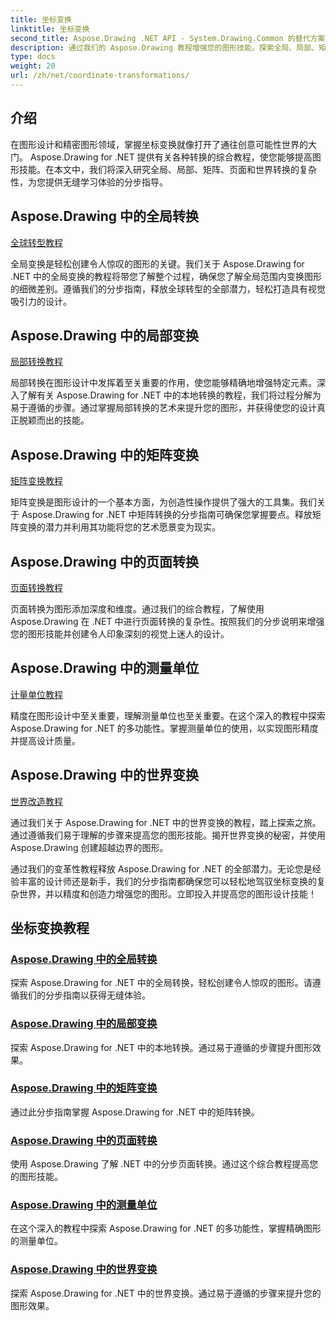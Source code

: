 ```yaml
---
title: 坐标变换
linktitle: 坐标变换
second_title: Aspose.Drawing .NET API - System.Drawing.Common 的替代方案
description: 通过我们的 Aspose.Drawing 教程增强您的图形技能。探索全局、局部、矩阵、页面和世界变换，掌握 .NET 中的精确图形。
type: docs
weight: 20
url: /zh/net/coordinate-transformations/
---
```


## 介绍

在图形设计和精密图形领域，掌握坐标变换就像打开了通往创意可能性世界的大门。 Aspose.Drawing for .NET 提供有关各种转换的综合教程，使您能够提高图形技能。在本文中，我们将深入研究全局、局部、矩阵、页面和世界转换的复杂性，为您提供无缝学习体验的分步指导。

## Aspose.Drawing 中的全局转换
[全球转型教程](./global-transformation/)

全局变换是轻松创建令人惊叹的图形的关键。我们关于 Aspose.Drawing for .NET 中的全局变换的教程将带您了解整个过程，确保您了解全局范围内变换图形的细微差别。遵循我们的分步指南，释放全球转型的全部潜力，轻松打造具有视觉吸引力的设计。

## Aspose.Drawing 中的局部变换
[局部转换教程](./local-transformation/)

局部转换在图形设计中发挥着至关重要的作用，使您能够精确地增强特定元素。深入了解有关 Aspose.Drawing for .NET 中的本地转换的教程，我们将过程分解为易于遵循的步骤。通过掌握局部转换的艺术来提升您的图形，并获得使您的设计真正脱颖而出的技能。

## Aspose.Drawing 中的矩阵变换
[矩阵变换教程](./matrix-transformations/)

矩阵变换是图形设计的一个基本方面，为创造性操作提供了强大的工具集。我们关于 Aspose.Drawing for .NET 中矩阵转换的分步指南可确保您掌握要点。释放矩阵变换的潜力并利用其功能将您的艺术愿景变为现实。

## Aspose.Drawing 中的页面转换
[页面转换教程](./page-transformation/)

页面转换为图形添加深度和维度。通过我们的综合教程，了解使用 Aspose.Drawing 在 .NET 中进行页面转换的复杂性。按照我们的分步说明来增强您的图形技能并创建令人印象深刻的视觉上迷人的设计。

## Aspose.Drawing 中的测量单位
[计量单位教程](./units-of-measure/)

精度在图形设计中至关重要，理解测量单位也至关重要。在这个深入的教程中探索 Aspose.Drawing for .NET 的多功能性。掌握测量单位的使用，以实现图形精度并提高设计质量。

## Aspose.Drawing 中的世界变换
[世界改造教程](./world-transformation/)

通过我们关于 Aspose.Drawing for .NET 中的世界变换的教程，踏上探索之旅。通过遵循我们易于理解的步骤来提高您的图形技能。揭开世界变换的秘密，并使用 Aspose.Drawing 创建超越边界的图形。

通过我们的变革性教程释放 Aspose.Drawing for .NET 的全部潜力。无论您是经验丰富的设计师还是新手，我们的分步指南都确保您可以轻松地驾驭坐标变换的复杂世界，并以精度和创造力增强您的图形。立即投入并提高您的图形设计技能！
## 坐标变换教程
### [Aspose.Drawing 中的全局转换](./global-transformation/)
探索 Aspose.Drawing for .NET 中的全局转换，轻松创建令人惊叹的图形。请遵循我们的分步指南以获得无缝体验。
### [Aspose.Drawing 中的局部变换](./local-transformation/)
探索 Aspose.Drawing for .NET 中的本地转换。通过易于遵循的步骤提升图形效果。
### [Aspose.Drawing 中的矩阵变换](./matrix-transformations/)
通过此分步指南掌握 Aspose.Drawing for .NET 中的矩阵转换。
### [Aspose.Drawing 中的页面转换](./page-transformation/)
使用 Aspose.Drawing 了解 .NET 中的分步页面转换。通过这个综合教程提高您的图形技能。
### [Aspose.Drawing 中的测量单位](./units-of-measure/)
在这个深入的教程中探索 Aspose.Drawing for .NET 的多功能性，掌握精确图形的测量单位。
### [Aspose.Drawing 中的世界变换](./world-transformation/)
探索 Aspose.Drawing for .NET 中的世界变换。通过易于遵循的步骤来提升您的图形效果。
